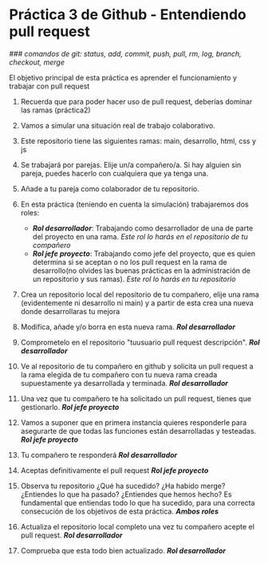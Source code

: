 # Práctica 3 de Github - Entendiendo pull request
*### comandos de git: status, add, commit, push, pull, rm, log, branch, checkout, merge*

El objetivo principal de esta práctica es aprender el funcionamiento y trabajar con pull request

1. Recuerda que para poder hacer uso de pull request, deberías dominar las ramas (práctica2)
   
2. Vamos a simular una situación real de trabajo colaborativo.
   
3. Este repositorio tiene las siguientes ramas: main, desarrollo, html, css y js
   
4. Se trabajará por parejas. Elije un/a compañero/a. Si hay alguien sin pareja, puedes hacerlo con cualquiera que ya tenga una.
   
5. Añade a tu pareja como colaborador de tu repositorio.
   
6. En esta práctica (teniendo en cuenta la simulación) trabajaremos dos roles:
   - ***Rol desarrollador***: Trabajando como desarrollador de una de parte del proyecto en una rama. *Este rol lo harás en el repositorio de tu compañero*
   - ***Rol jefe proyecto***: Trabajando como jefe del proyecto, que es quien determina si se aceptan o no los pull request en la rama de desarrollo(no olvides las buenas prácticas en la administración de un repositorio y sus ramas). *Este rol lo harás en tu repositorio*

7. Crea un repositorio local del repositorio de tu compañero, elije una rama (evidentemente ni desarrollo ni main) y a partir de esta crea una nueva donde desarrollaras tu mejora
   
8. Modifica, añade y/o borra en esta nueva rama. ***Rol desarrollador***
   
9. Comprometelo en el repositorio "tuusuario pull request descripción". ***Rol desarrollador***
   
10. Ve al repositorio de tu compañero en github y solicita un pull request a la rama elegida de tu compañero con tu nueva rama creada supuestamente ya desarrollada y terminada. ***Rol desarrollador***

11. Una vez que tu compañero te ha solicitado un pull request, tienes que gestionarlo. ***Rol jefe proyecto***
    
12. Vamos a suponer que en primera instancia quieres responderle para asegurarte de que todas las funciones están desarrolladas y testeadas. ***Rol jefe proyecto***
    
13. Tu compañero te responderá ***Rol desarrollador***
    
14. Aceptas definitivamente el pull request ***Rol jefe proyecto***

15. Observa tu repositorio ¿Qué ha sucedido? ¿Ha habido merge? ¿Entiendes lo que ha pasado? ¿Entiendes que hemos hecho? Es fundamental que entiendas todo lo que ha sucedido, para una correcta consecución de los objetivos de esta práctica. ***Ambos roles***
    
16. Actualiza el repositorio local completo una vez tu compañero acepte el pull request. ***Rol desarrollador***
    
17. Comprueba que esta todo bien actualizado. ***Rol desarrollador***